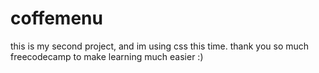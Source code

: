 # coffemenu
this is my second project, and im using css this time. thank you so much freecodecamp to make learning much easier :)
